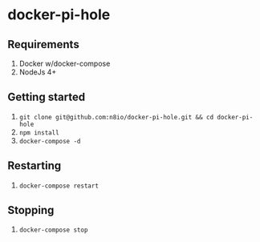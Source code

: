 # docker-pi-hole

## Requirements
1. Docker w/docker-compose
2. NodeJs 4+

## Getting started
1. `git clone git@github.com:n8io/docker-pi-hole.git && cd docker-pi-hole`
2. `npm install`
3. `docker-compose -d`

## Restarting
1. `docker-compose restart`

## Stopping
1. `docker-compose stop`

